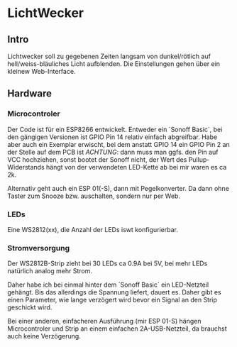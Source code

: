 # LichtWecker #

## Intro ##

Lichtwecker soll zu gegebenen Zeiten langsam von dunkel/rötlich auf hell/weiss-bläuliches Licht aufblenden.
Die Einstellungen gehen über ein kleinew Web-Interface.

## Hardware ##

### Microcontroler ###
Der Code ist für ein ESP8266 entwickelt.
Entweder ein ´Sonoff Basic´, bei den gängigen Versionen ist GPIO Pin 14 relativ einfach abgreifbar.
    Habe aber auch ein Exemplar erwischt, bei dem anstatt GPIO 14 ein GPIO Pin 2 an der Stelle auf dem PCB ist
	_ACHTUNG_: dann muss man ggfs. den Pin auf VCC hochziehen, sonst bootet der Sonoff nicht, der Wert des Pullup-Widerstands hängt von der verwendeten LED-Kette ab
    bei mir waren es ca 2k.

Alternativ geht auch ein ESP 01(-S), dann mit Pegelkonverter. Da dann ohne Taster zum Snooze bzw. auschalten, sondern nur per Web.


### LEDs ###
Eine WS2812(xx), die Anzahl der LEDs iswt konfigurierbar.

### Stromversorgung ###
Der WS2812B-Strip zieht bei 30 LEDs ca 0.9A bei 5V, bei mehr LEDs natürlich analog mehr Strom.

Daher habe ich bei einmal hinter dem ´Sonoff Basic´ ein LED-Netzteil gehängt. Bis das allerdings die Spannung liefert, dauert es. Daher gibt es einen Parameter,
wie lange verzögert wird bevor ein Signal an den Strip geschickt wird.

Bei einer anderen, einfacheren Ausführung (mir ESP 01-S) hängen Microcontroler und Strip an einem einfachen 2A-USB-Netzteil, da brauchst auch keine Verzögerung.



